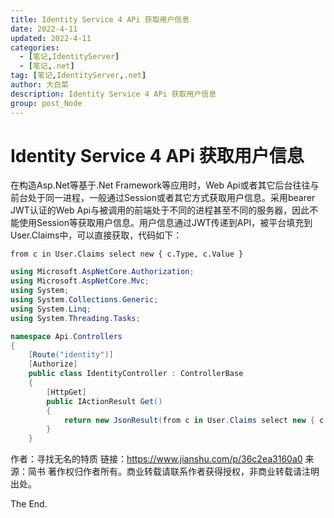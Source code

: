 ```yaml
---
title: Identity Service 4 APi 获取用户信息
date: 2022-4-11
updated: 2022-4-11
categories: 
  - [笔记,IdentityServer]
  - [笔记,.net]
tag: [笔记,IdentityServer,.net]
author: 大白菜
description: Identity Service 4 APi 获取用户信息
group: post_Node
---
```


# Identity Service 4 APi 获取用户信息

在构造Asp.Net等基于.Net Framework等应用时，Web Api或者其它后台往往与前台处于同一进程，一般通过Session或者其它方式获取用户信息。采用bearer JWT认证的Web Api与被调用的前端处于不同的进程甚至不同的服务器，因此不能使用Session等获取用户信息。用户信息通过JWT传递到API，被平台填充到User.Claims中，可以直接获取，代码如下：

`from c in User.Claims select new { c.Type, c.Value }`

```c#
using Microsoft.AspNetCore.Authorization;
using Microsoft.AspNetCore.Mvc;
using System;
using System.Collections.Generic;
using System.Linq;
using System.Threading.Tasks;

namespace Api.Controllers
{
    [Route("identity")]
    [Authorize]
    public class IdentityController : ControllerBase
    {
        [HttpGet]
        public IActionResult Get()
        {
            return new JsonResult(from c in User.Claims select new { c.Type, c.Value });
        }
    }

```

 作者：寻找无名的特质
 链接：https://www.jianshu.com/p/36c2ea3160a0
 来源：简书
 著作权归作者所有。商业转载请联系作者获得授权，非商业转载请注明出处。



The End.

